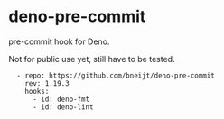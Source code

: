 # deno-pre-commit

pre-commit hook for Deno.

Not for public use yet, still have to be tested.

```
  - repo: https://github.com/bneijt/deno-pre-commit
    rev: 1.19.3
    hooks:
      - id: deno-fmt
      - id: deno-lint
```
